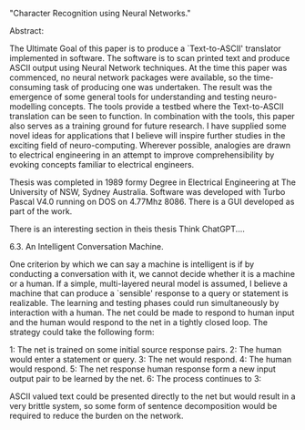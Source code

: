  "Character Recognition using Neural Networks."

Abstract:

The Ultimate Goal of this paper is to produce a `Text-to-ASCII' translator implemented in software. The software is to scan printed text and produce ASCII output using Neural Network techniques. At the time this paper was commenced, no neural network packages were available, so the time-consuming task of producing one was undertaken. The result was the emergence of some general tools for understanding and testing neuro-modelling concepts. The tools provide a testbed where the Text-to-ASCII translation can be seen to function. In combination with the tools, this paper also serves as a training ground for future research. I have supplied some novel ideas for applications that I believe will inspire further studies in the exciting field of neuro-computing. Wherever possible, analogies are drawn to electrical engineering in an attempt to improve comprehensibility by evoking concepts familiar to electrical engineers.



Thesis was completed in 1989 formy Degree in Electrical Engineering at The University of NSW, Sydney Australia.
Software was developed with Turbo Pascal V4.0 running on DOS on 4.77Mhz 8086.
There is a GUI developed as part of the work.

There is an interesting section in theis thesis Think ChatGPT....

6.3. An Intelligent Conversation Machine.

One criterion by which we can say a machine is intelligent is if by conducting a conversation with it, we cannot decide whether it is a machine or a human. If a simple, multi-layered neural model is assumed, I believe a machine that can produce a `sensible' response to a query or statement is realizable. The learning and testing phases could run simultaneously by interaction with a human. The net could be made to respond to human input and the human would respond to the net in a tightly closed loop. The strategy could take the following form:

1: The net is trained on some initial source   response pairs.
2: The human would enter a statement or query.
3: The net would respond.
4: The human would respond.
5: The net response   human response form a new input   output pair to be learned by the net.
6: The process continues to 3:

ASCII valued text could be presented directly to the net but would result in a very brittle system, so some form of sentence decomposition would be required to reduce the burden on the network.

